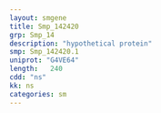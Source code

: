 ```yaml
---
layout: smgene
title: Smp_142420
grp: Smp_14
description: "hypothetical protein"
smp: Smp_142420.1
uniprot: "G4VE64"
length:   240
cdd: "ns"
kk: ns
categories: sm
---
```


